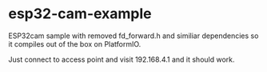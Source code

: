 # esp32-cam-example

ESP32cam sample with removed fd_forward.h and similiar dependencies so it compiles out of the box on PlatformIO.

Just connect to access point and visit 192.168.4.1 and it should work.



